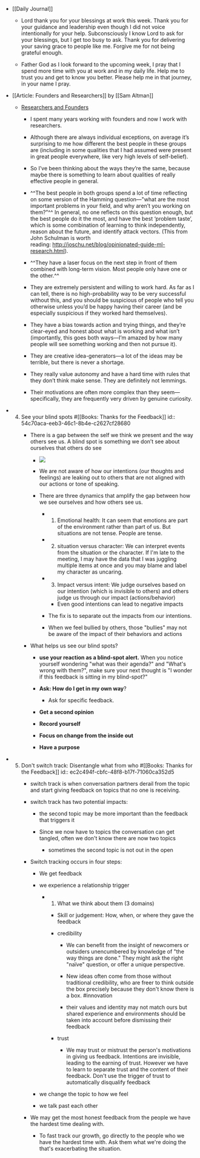 - [[Daily Journal]]
	 - Lord thank you for your blessings at work this week. Thank you for your guidance and leadership even though I did not voice intentionally for your help. Subconsciously I know Lord to ask for your blessings, but I get too busy to ask. Thank you for delivering your saving grace to people like me. Forgive me for not being grateful enough.

	 - Father God as I look forward to the upcoming week, I pray that I spend more time with you at work and in my daily life. Help me to trust you and get to know you better. Please help me in that journey, in your name I pray.

- [[Article: Founders and Researchers]]  by [[Sam Altman]]
	 - [Researchers and Founders](https://blog.samaltman.com/researchers-and-founders)
		 - I spent many years working with founders and now I work with researchers.

		 - Although there are always individual exceptions, on average it’s surprising to me how different the best people in these groups are (including in some qualities that I had assumed were present in great people everywhere, like very high levels of self-belief).

		 - So I’ve been thinking about the ways they’re the same, because maybe there is something to learn about qualities of really effective people in general.

		 - ^^The best people in both groups spend a lot of time reflecting on some version of the Hamming question—"what are the most important problems in your field, and why aren’t you working on them?”^^ In general, no one reflects on this question enough, but the best people do it the most, and have the best ‘problem taste’, which is some combination of learning to think independently, reason about the future, and identify attack vectors. (This from John Schulman is worth reading: http://joschu.net/blog/opinionated-guide-ml-research.html).

		 - ^^They have a laser focus on the next step in front of them combined with long-term vision. Most people only have one or the other.^^

		 - They are extremely persistent and willing to work hard. As far as I can tell, there is no high-probability way to be very successful without this, and you should be suspicious of people who tell you otherwise unless you’d be happy having their career (and be especially suspicious if they worked hard themselves).

		 - They have a bias towards action and trying things, and they’re clear-eyed and honest about what is working and what isn’t (importantly, this goes both ways—I’m amazed by how many people will see something working and then not pursue it).

		 - They are creative idea-generators—a lot of the ideas may be terrible, but there is never a shortage.

		 - They really value autonomy and have a hard time with rules that they don’t think make sense. They are definitely not lemmings.

		 - Their motivations are often more complex than they seem—specifically, they are frequently very driven by genuine curiosity.

- 4. See your blind spots #[[Books: Thanks for the Feedback]]
id:: 54c70aca-eeb3-46c1-8b4e-c2627cf28680
	 - There is a gap between the self we think we present and the way others see us. A blind spot is something we don’t see about ourselves that others do see
		 - ![](https://firebasestorage.googleapis.com/v0/b/firescript-577a2.appspot.com/o/imgs%2Fapp%2FReligion%2Fx4CN187Vpy.png?alt=media&token=9992287e-c727-4d99-8332-447d2d429a4c)

		 - We are not aware of how our intentions (our thoughts and feelings) are leaking out to others that are not aligned with our actions or tone of speaking.

		 - There are three dynamics that amplify the gap between how we see ourselves and how others see us.
			 - 1. Emotional health: It can seem that emotions are part of the environment rather than part of us. But situations are not tense. People are tense. 

			 - 2. situation versus character: We can interpret events from the situation or the character. If I'm late to the meeting, I may have the data that I was juggling multiple items at once and you may blame and label my character as uncaring.

			 - 3. Impact versus intent: We judge ourselves based on our intention (which is invisible to others) and others judge us through our impact (actions/behavior)
				 - Even good intentions can lead to negative impacts

			 - The fix is to separate out the impacts from our intentions. 

			 - When we feel bullied by others, those "bullies" may not be aware of the impact of their behaviors and actions

	 - What helps us see our  blind spots?
		 - **use your reaction as a blind-spot alert.** When you notice yourself wondering "what was their agenda?" and "What's wrong with them?", make sure your next thought is "I wonder if this feedback is sitting in my blind-spot?"

		 - **Ask: How do I get in my own way**?
			 - Ask for specific feedback. 

		 - **Get a second opinion**

		 - **Record yourself**

		 - **Focus on change from the inside out**

		 - **Have a purpose**

- 5. Don't switch track: Disentangle what from who #[[Books: Thanks for the Feedback]]
id:: ec2c494f-cbfc-48f8-b17f-71060ca352d5
	 - switch track is when conversation partners derail from the topic and start giving feedback on topics that no one is receiving. 

	 - switch track has two potential impacts:
		 - the second topic may be more important than the feedback that triggers it

		 - Since we now have to topics the conversation can get tangled, often we don't know there are now two topics
			 - sometimes the second topic is not out in the open

	 - Switch tracking occurs in four steps:
		 - We get feedback

		 - we experience a relationship trigger
			 - 1. What we think about them (3 domains)
				 - Skill or judgement: How, when, or where they gave the feedback

				 - credibility
					 - We can benefit from the insight of newcomers or outsiders unencumbered by knowledge of "the way things are done." They might ask the right "naïve" question, or offer a unique perspective.  

					 - New ideas often come from those without traditional credibility, who are freer to think outside the box precisely because they don't know there is a box. #innovation

					 - their values and identity may not match ours but shared experience and environments should be taken into account before dismissing their feedback

				 - trust
					 - We may trust or mistrust the person's motivations in giving us feedback. Intentions are invisible, leading to the earning of trust. However we have to learn to separate trust and the content of their feedback. Don't use the trigger of trust to automatically disqualify feedback

		 - we change the topic to how we feel

		 - we talk past each other

	 - We may get the most honest feedback from the people we have the hardest time dealing with. 
		 - To fast track our growth, go directly to the people who we have the hardest time with. Ask them what we're doing the that's exacerbating the situation. 

